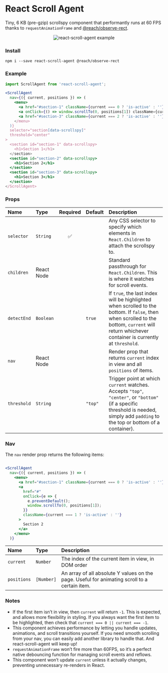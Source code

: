 # React Scroll Agent

Tiny, 6 KB (pre-gzip) scrollspy component that performantly runs at 60 FPS thanks to
`requestAnimationFrame` and
[@reach/observe-rect](https://github.com/reach/observe-rect).

<p align="center"><img src="./example.gif" alt="react-scroll-agent example" /></p>

### Install

```
npm i --save react-scroll-agent @reach/observe-rect
```

### Example

```jsx
import ScrollAgent from 'react-scroll-agent';

<ScrollAgent
  nav={({ current, positions }) => (
    <menu>
      <a href="#section-1" className={current === 0 ? 'is-active' : ''}>Section 1</a>
      <a onClick={() => window.scrollTo(0, positions[1]) className={current === 1 ? 'is-active' : ''}>Section 2</a>
      <a href="#section-3" className={current === 2 ? 'is-active' : ''}>Section 3</a>
    </menu>
  )}
  selector="section[data-scrollspy]"
  threshold="center"
>
  <section id="section-1" data-scrollspy>
    <h1>Section 1</h1>
  </section>
  <section id="section-2" data-scrollspy>
    <h1>Section 2</h1>
  </section>
  <section id="section-3" data-scrollspy>
    <h1>Section 3</h1>
  </section>
</ScrollAgent>
```


### Props

| Name        | Type       | Required | Default | Description                                                                                                                                                                                     |
| :---------- | :--------- | :------: | :------ | :---------------------------------------------------------------------------------------------------------------------------------------------------------------------------------------------- |
| `selector`  | `String`   | ✅        |         | Any CSS selector to specify which elements in `React.Children` to attach the scrollspy to.                                                                                                      |
| `children`  | React Node |          |         | Standard passthrough for `React.Children`. This is where it watches for scroll events.                                                                                                          |
| `detectEnd` | `Boolean`  |          | `true`  | If `true`, the last index will be highlighted when scrolled to the bottom. If `false`, then when scrolled to the bottom, `current` will return whichever container is currently at `threshold`. |
| `nav`       | React Node |          |         | Render prop that returns `current` index in view and all `positions` of items.                                                                                                                  |
| `threshold` | `String`   |          | `"top"` | Trigger point at which `current` watches. Accepts `"top"`, `"center"`, or `"bottom"` (if a specific threshold is needed, simply add `padding` to the top or bottom of a container).             |

### Nav

The `nav` render prop returns the following items:

```jsx

<ScrollAgent
  nav={({ current, positions }) => (
    <menu>
      <a href="#section-1" className={current === 0 ? 'is-active' : ''}>Section 1</a>
      <a
        href="#"
        onClick={e => {
          e.preventDefault();
          window.scrollTo(0, positions[1]);
        }}
        className={current === 1 ? 'is-active' : ''}
      >
        Section 2
      </a>
    </menu>
  )}
```

| Name        | Type       | Description                                                                                   |
| :---------- | :--------- | :-------------------------------------------------------------------------------------------- |
| `current`   | `Number`   | The index of the current item in view, in DOM order                                           |
| `positions` | `[Number]` | An array of all absolute Y values on the page. Useful for animating scroll to a certain item. |

### Notes

- If the first item isn’t in view, then `current` will return `-1`. This is expected, and allows more flexibility in styling. If you always want the first item to be highlighted, then check that `current === 0 || current === -1`.
- This component achieves performance by letting you handle updates, animations, and scroll transitions yourself. If you need smooth scrolling from your nav, you can easily add another library to handle that. And react-scroll-agent will keep up!
- `requestAnimationFrame` won’t fire more than 60FPS, so it’s a perfect native debouncing function for managing scroll events and reflows.
- This component won’t update `current` unless it actually changes, preventing unnecessary re-renders in React.
